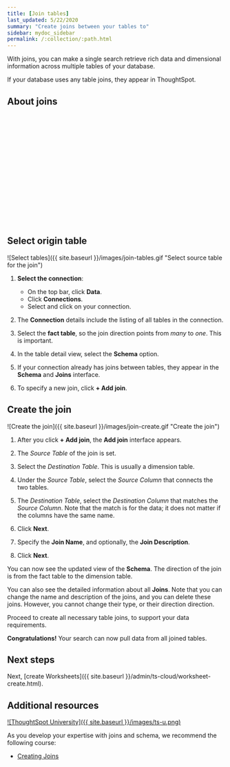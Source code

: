 ```yaml
---
title: [Join tables]
last_updated: 5/22/2020
summary: "Create joins between your tables to"
sidebar: mydoc_sidebar
permalink: /:collection/:path.html
---
```


With joins, you can make a single search retrieve rich data and dimensional information across multiple tables of your database.

If your database uses any table joins, they appear in ThoughtSpot.

## About joins

<script src="https://fast.wistia.com/embed/medias/vyffltai66.jsonp" async></script><script src="https://fast.wistia.com/assets/external/E-v1.js" async></script><span class="wistia_embed wistia_async_vyffltai66 popover=true popoverAnimateThumbnail=true popoverBorderColor=4E55FD popoverBorderWidth=2" style="display:inline-block;height:252px;position:relative;width:450px">&nbsp;</span>

## Select origin table

![Select tables]({{ site.baseurl }}/images/join-tables.gif "Select source table for the join")

1. **Select the connection**:

   - On the top bar, click **Data**.
   - Click **Connections**.
   - Select and click on your connection.

2. The **Connection** details include the listing of all tables in the connection.

3. Select the **fact table**, so the join direction points from _many_ to _one_. This is important.

4. In the table detail view, select the **Schema** option.

5. If your connection already has joins between tables, they appear in the **Schema** and **Joins** interface.

6. To specify a new join, click **+ Add join**.


## Create the join

![Create the join]({{ site.baseurl }}/images/join-create.gif "Create the join")

1. After you click **+ Add join**, the **Add join** interface appears.

2. The _Source Table_ of the join is set.

3. Select the _Destination Table_. This is usually a dimension table.

3. Under the _Source Table_, select the _Source Column_ that connects the two tables.

4. The _Destination Table_, select the _Destination Column_ that matches the _Source Column_. Note that the match is for the data; it does not matter if the columns have the same name.

5. Click **Next**.

6. Specify the **Join Name**, and optionally, the **Join Description**.

7. Click **Next**.

You can now see the updated view of the **Schema**. The direction of the join is from the fact table to the dimension table.

You can also see the detailed information about all **Joins**. Note that you can change the name and description of the joins, and you can delete these joins. However, you cannot change their type, or their direction direction.

Proceed to create all necessary table joins, to support your data requirements.

**Congratulations!** Your search can now pull data from all joined tables.

## Next steps
Next, [create Worksheets]({{ site.baseurl }}/admin/ts-cloud/worksheet-create.html).

## Additional resources

[![ThoughtSpot University]({{ site.baseurl }}/images/ts-u.png)](https://training.thoughtspot.com/)

As you develop your expertise with joins and schema, we recommend the following course:

- <a href="hhttps://training.thoughtspot.com/1-setting-up-joins">Creating Joins</a>
